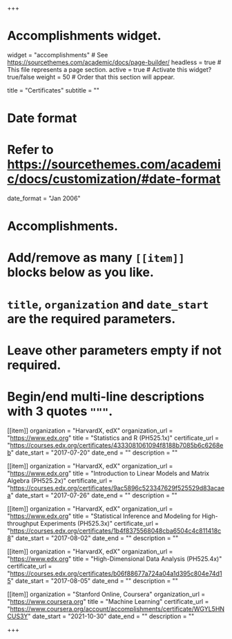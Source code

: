+++
# Accomplishments widget.
widget = "accomplishments"  # See https://sourcethemes.com/academic/docs/page-builder/
headless = true  # This file represents a page section.
active = true  # Activate this widget? true/false
weight = 50  # Order that this section will appear.

title = "Certificates"
subtitle = ""

# Date format
#   Refer to https://sourcethemes.com/academic/docs/customization/#date-format
date_format = "Jan 2006"

# Accomplishments.
#   Add/remove as many `[[item]]` blocks below as you like.
#   `title`, `organization` and `date_start` are the required parameters.
#   Leave other parameters empty if not required.
#   Begin/end multi-line descriptions with 3 quotes `"""`.

[[item]]
  organization = "HarvardX, edX"
  organization_url = "https://www.edx.org"
  title = "Statistics and R (PH525.1x)"
  certificate_url = "https://courses.edx.org/certificates/4333081061094f8188b7085b6c6268eb"
  date_start = "2017-07-20"
  date_end = ""
  description = ""

[[item]]
  organization = "HarvardX, edX"
  organization_url = "https://www.edx.org"
  title = "Introduction to Linear Models and Matrix Algebra (PH525.2x)"
  certificate_url = "https://courses.edx.org/certificates/9ac5896c523347629f525529d83acaea"
  date_start = "2017-07-26"
  date_end = ""
  description = ""

[[item]]
  organization = "HarvardX, edX"
  organization_url = "https://www.edx.org"
  title = "Statistical Inference and Modeling for High-throughput Experiments (PH525.3x)"
  certificate_url = "https://courses.edx.org/certificates/1b4f8375568048cba6504c4c811418c8"
  date_start = "2017-08-02"
  date_end = ""
  description = ""

[[item]]
  organization = "HarvardX, edX"
  organization_url = "https://www.edx.org"
  title = "High-Dimensional Data Analysis (PH525.4x)"
  certificate_url = "https://courses.edx.org/certificates/b06f88677a724a04a1d395c804e74d15"
  date_start = "2017-08-05"
  date_end = ""
  description = ""

[[item]]
  organization = "Stanford Online, Coursera"
  organization_url = "https://www.coursera.org"
  title = "Machine Learning"
  certificate_url = "https://www.coursera.org/account/accomplishments/certificate/WGYL5HNCUS3Y"
  date_start = "2021-10-30"
  date_end = ""
  description = ""

+++
